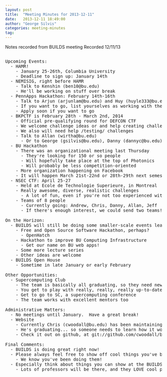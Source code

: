 ```yaml
---
layout: post
title:  "Meeting Minutes for 2013-12-11"
date:   2013-12-11 18:49:00
author: "George Silvis"
categories: meeting-minutes
tag: 
---
```


Notes recorded from BUILDS meeting
Recorded 12/11/13

<!-- more -->

<pre>

Upcoming Events:
  - HAMR!
    - January 25-26th, Columbia University
    - Deadline to sign up: January 14th  
  - NEMISIG, right before HAMR
    - Talk to Kenshin (ben10@bu.edu)
    - He'll be working on stuff over break
  - PennApps Hackathon: February 14th-16th
    - Talk to Arjun (arjunlam@bu.edu) and Huy (huyle333@bu.edu)
    - If you want to go, list yourselves as working with them!
    - Apply soon if you want to go
  - BKPCTF is February 28th - March 2nd, 2014
    - Official pre-qualifying round for DEFCON CTF
    - We welcome challenge ideas or and help creating challenges
    - We also will need help /testing/ challenges
    - Talk to Allan (wirtha@bu.edu)
      - Or to George (gsilvis@bu.edu), Danny (dannyc@bu.edu), Andrew (amohn9@bu.edu), etc.
  - BU Hackathon
    - There was an organizational meeting last Thursday
      - They're looking for 150 or so people
      - Will hopefully take place at the top of Photonics
      - Will probably be less competition-oriented
    - More organization happening on Facebook
    - It will happen March 21st-22nd or 28th-29th next semester
  - NSEC CTF: April 25-27
    - Held at Ecole de Technologie Superieure, in Montreal
    - Really awesome, diverse, realistic challenges
      - A lot of fun, even if you're not too experienced with this stuff
    - Teams of 8 people
      - Currently going: Andrew, Chris, Danny, Allan, Jeff
      - If there's enough interest, we could send two teams!

On the Horizon:
  - BUILDS will still be doing some smaller-scale events leading up to the BU hackathon
    - Free and Open Source Software Hackathon, perhaps?
      - OpenHatch
    - Hackathon to improve BU Computing Infrastructure
      - Get our name on BU web apps!
    - Some more lecture series
    - Other ideas are welcome
  - BUILDS Open House
    - Sometime in late January or early February

Other Opportunities:
  - Supercomputing Club
    - The team is basically all graduating, so they need new members
    - You get to play with really, really, really up-to-date, expensive hardware!
    - Get to go to SC, a supercomputing conference
    - The team works with excellent mentors too

Administrative Matters:
  - No meetings until January.  Have a great break!
  - Website
    - Currently Chris (cwoodall@bu.edu) has been maintaining our website (builds.cc)
    - He's graduating... so someone needs to learn how it works before then
    - Check it out on github, at git://github.com/cwoodall/builds-static

Final Comments:
  - BUILDS is doing great right now!
  - Please always feel free to show off cool things you've been doing
    - We know you've been doing them!
  - Especially think about things you can show at the BUILDS Open House
    - Lots of professors will be there, and they LOVE cool projects

</pre>
